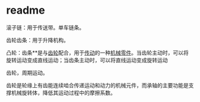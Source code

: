 # readme


滚子链：用于传送带。单车链条。

齿轮齿条：用于升降机构。

凸轮：齿条**是与[齿轮](https://zh.wikipedia.org/wiki/齿轮)配合，用于[传动](https://zh.wikipedia.org/w/index.php?title=传动&action=edit&redlink=1)的一种[机械零件](https://zh.wikipedia.org/wiki/机械零件)。当齿轮主动时，可以将旋转运动变成直线运动；当齿条主动时，可以将直线运动变成旋转运动

齿轮，周期运动。

齿轮是轮缘上有齿能连续啮合传递运动和动力的机械元件，而承轴的主要功能是支撑机械旋转体，降低其运动过程中的摩擦系数。